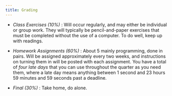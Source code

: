 ```yaml
---
title: Grading 
---
```


- *Class Exercises (10%)* : 
  Will occur regularly, and may either be individual or group work. 
  They will typically be pencil-and-paper
  exercises that must be completed without the use of a computer.
  To do well, keep up with readings.  

- *Homework Assignments (60%)* : 
  About 5 mainly programming, done in pairs. 
  Will be assigned approximately every two weeks, 
  and instructions on turning them in will be posted with 
  each assignment. You have a total of *four late days* 
  that you can use throughout the quarter as you need them,
  where a late day means anything between 1 second and 23 
  hours 59 minutes and 59 seconds past a deadline.

- *Final (30%)* : Take home, do alone.
